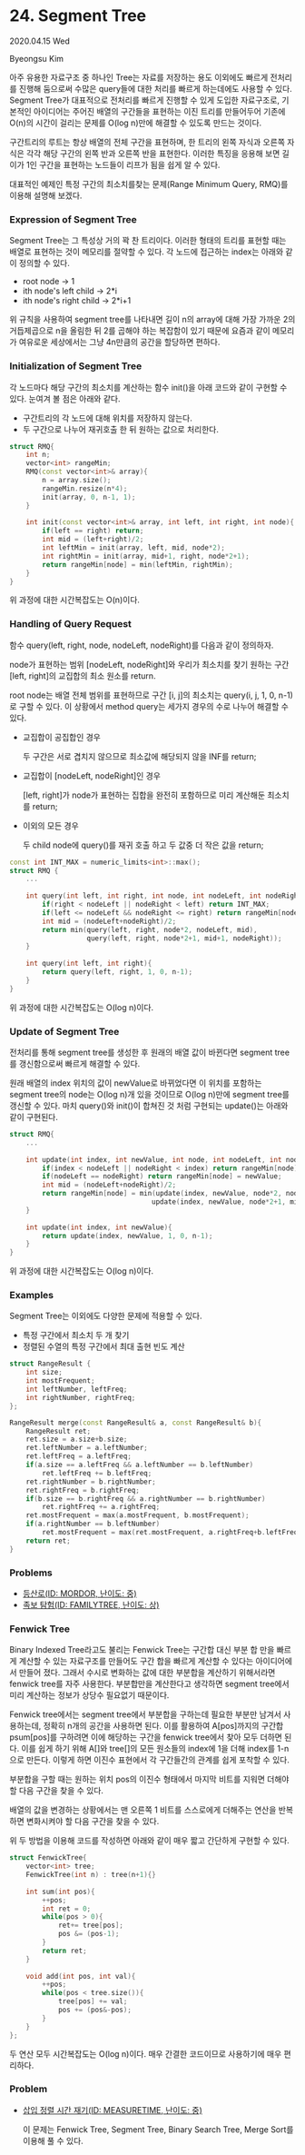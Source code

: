# 24. Segment Tree

2020.04.15 Wed

Byeongsu Kim



아주 유용한 자료구조 중 하나인 Tree는 자료를 저장하는 용도 이외에도 빠르게 전처리를 진행해 둠으로써 수많은 query들에 대한 처리를 빠르게 하는데에도 사용할 수 있다. Segment Tree가 대표적으로 전처리를 빠르게 진행할 수 있게 도입한 자료구조로, 기본적인 아이디어는 주어진 배열의 구간들을 표현하는 이진 트리를 만들어두어 기존에 O(n)의 시간이 걸리는 문제를 O(log n)만에 해결할 수 있도록 만드는 것이다. 

구간트리의 루트는 항상 배열의 전체 구간을 표현하며, 한 트리의 왼쪽 자식과 오른쪽 자식은 각각 해당 구간의 왼쪽 반과 오른쪽 반을 표현한다. 이러한 특징을 응용해 보면 길이가 1인 구간을 표현하는 노드들이 리프가 됨을 쉽게 알 수 있다.



대표적인 예제인 특정 구간의 최소치를찾는 문제(Range Minimum Query, RMQ)를 이용해 설명해 보겠다.

### Expression of Segment Tree

Segment Tree는 그 특성상 거의 꽉 찬 트리이다. 이러한 형태의 트리를 표현할 때는 배열로 표현하는 것이 메모리를 절약할 수 있다. 각 노드에 접근하는 index는 아래와 같이 정의할 수 있다.

- root node -> 1
- ith node's left child -> 2*i
- ith node's right child -> 2*i+1

위 규칙을 사용하여 segment tree를 나타내면 길이 n의 array에 대해 가장 가까운 2의 거듭제곱으로 n을 올림한 뒤 2를 곱해야 하는 복잡함이 있기 때문에 요즘과 같이 메모리가 여유로운 세상에서는 그냥 4n만큼의 공간을 할당하면 편하다.

### Initialization of Segment Tree

각 노드마다 해당 구간의 최소치를 계산하는 함수 init()을 아래 코드와 같이 구현할 수 있다. 눈여겨 볼 점은 아래와 같다.

- 구간트리의 각 노드에 대해 위치를 저장하지 않는다.
- 두 구간으로 나누어 재귀호출 한 뒤 원하는 값으로 처리한다.

``` C++
struct RMQ{
    int n;
    vector<int> rangeMin;
    RMQ(const vector<int>& array){
        n = array.size();
        rangeMin.resize(n*4);
        init(array, 0, n-1, 1);
    }
    
    int init(const vector<int>& array, int left, int right, int node){
        if(left == right) return;
        int mid = (left+right)/2;
        int leftMin = init(array, left, mid, node*2);
        int rightMin = init(array, mid+1, right, node*2+1);
        return rangeMin[node] = min(leftMin, rightMin);
    }
}
```

위 과정에 대한 시간복잡도는 O(n)이다.

### Handling of Query Request

함수 query(left, right, node, nodeLeft, nodeRight)를 다음과 같이 정의하자.

node가 표현하는 범위 [nodeLeft, nodeRight]와 우리가 최소치를 찾기 원하는 구간 [left, right]의 교집합의 최소 원소를 return.

root node는 배열 전체 범위를 표현하므로 구간 [i, j]의 최소치는 query(i, j, 1, 0, n-1)로 구할 수 있다. 이 상황에서 method query는 세가지 경우의 수로 나누어 해결할 수 있다.

- 교집합이 공집합인 경우

  두 구간은 서로 겹치지 않으므로 최소값에 해당되지 않을 INF를 return;

- 교집합이 [nodeLeft, nodeRight]인 경우

  [left, right]가 node가 표현하는 집합을 완전히 포함하므로 미리 계산해둔 최소치를 return;

- 이외의 모든 경우

  두 child node에 query()를 재귀 호출 하고 두 값중 더 작은 값을 return;

```c++
const int INT_MAX = numeric_limits<int>::max();
struct RMQ {
    ...
       
    int query(int left, int right, int node, int nodeLeft, int nodeRight){
        if(right < nodeLeft || nodeRight < left) return INT_MAX;
        if(left <= nodeLeft && nodeRight <= right) return rangeMin[node];
        int mid = (nodeLeft+nodeRight)/2;
        return min(query(left, right, node*2, nodeLeft, mid),
                   query(left, right, node*2+1, mid+1, nodeRight));
    }
    
    int query(int left, int right){
        return query(left, right, 1, 0, n-1);
    }
}
```

위 과정에 대한 시간복잡도는 O(log n)이다.

### Update of Segment Tree

전처리를 통해 segment tree를 생성한 후 원래의 배열 값이 바뀐다면 segment tree를 갱신함으로써 빠르게 해결할 수 있다.

원래 배열의 index 위치의 값이 newValue로 바뀌었다면 이 위치를 포함하는 segment tree의 node는 O(log n)개 있을 것이므로 O(log n)만에 segment tree를 갱신할 수 있다. 마치 query()와 init()이 합쳐진 것 처럼 구현되는 update()는 아래와 같이 구현된다.

```c++
struct RMQ{
    ...
    
    int update(int index, int newValue, int node, int nodeLeft, int nodeRight){
        if(index < nodeLeft || nodeRight < index) return rangeMin[node];
        if(nodeLeft == nodeRight) return rangeMin[node] = newValue;
        int mid = (nodeLeft+nodeRight)/2;
        return rangeMin[node] = min(update(index, newValue, node*2, nodeLeft, mid),
                                   update(index, newValue, node*2+1, mid+1, nodeRight));
    }
    
    int update(int index, int newValue){
        return update(index, newValue, 1, 0, n-1);
    }
}
```

위 과정에 대한 시간복잡도는 O(log n)이다.



### Examples

Segment Tree는 이외에도 다양한 문제에 적용할 수 있다.

- 특정 구간에서 최소치 두 개 찾기
- 정렬된 수열의 특정 구간에서 최대 출현 빈도 계산

```c++
struct RangeResult {
    int size;
    int mostFrequent;
    int leftNumber, leftFreq;
    int rightNumber, rightFreq;
};

RangeResult merge(const RangeResult& a, const RangeResult& b){
    RangeResult ret;
    ret.size = a.size+b.size;
    ret.leftNumber = a.leftNumber;
    ret.leftFreq = a.leftFreq;
    if(a.size == a.leftFreq && a.leftNumber == b.leftNumber)
        ret.leftFreq += b.leftFreq;
    ret.rightNumber = b.rightNumber;
    ret.rightFreq = b.rightFreq;
    if(b.size == b.rightFreq && a.rightNumber == b.rightNumber)
        ret.rightFreq += a.rightFreq;
    ret.mostFrequent = max(a.mostFrequent, b.mostFrequent);
    if(a.rightNumber == b.leftNumber)
        ret.mostFrequent = max(ret.mostFrequent, a.rightFreq+b.leftFreq);
    return ret;
}
```



### Problems

- [등산로(ID: MORDOR, 난이도: 중)](https://www.algospot.com/judge/problem/read/MORDOR)
- [족보 탐험(ID: FAMILYTREE, 난이도: 상)](https://www.algospot.com/judge/problem/read/FAMILYTREE)



### Fenwick Tree

Binary Indexed Tree라고도 불리는 Fenwick Tree는 구간합 대신 부분 합 만을 빠르게 계산할 수 있는 자료구조를 만들어도 구간 합을 빠르게 계산할 수 있다는 아이디어에서 만들어 졌다. 그래서 수시로 변화하는 값에 대한 부분합을 계산하기 위해서라면 fenwick tree를 자주 사용한다. 부분합만을 계산한다고 생각하면 segment tree에서 미리 계산하는 정보가 상당수 필요없기 때문이다.

Fenwick tree에서는 segment tree에서 부분합을 구하는데 필요한 부분만 남겨서 사용하는데, 정확히 n개의 공간을 사용하면 된다. 이를 활용하여 A[pos]까지의 구간합 psum[pos]를 구하려면 이에 해당하는 구간을 fenwick tree에서 찾아 모두 더하면 된다. 이를 쉽게 하기 위해 A[]와 tree[]의 모든 원소들의 index에 1을 더해 index를 1-n으로 만든다. 이렇게 하면 이진수 표현에서 각 구간들간의 관계를 쉽게 포착할 수 있다.

부분합을 구할 때는 원하는 위치 pos의 이진수 형태에서 마지막 비트를 지워면 더해야 할 다음 구간을 찾을 수 있다.

배열의 값을 변경하는 상황에서는 맨 오른쪽 1 비트를 스스로에게 더해주는 연산을 반복하면 변화시켜야 할 다음 구간을 찾을 수 있다.

위 두 방법을 이용해 코드를 작성하면 아래와 같이 매우 짧고 간단하게 구현할 수 있다.

```c++
struct FenwickTree{
    vector<int> tree;
    FenwickTree(int n) : tree(n+1){}
    
    int sum(int pos){
        ++pos;
        int ret = 0;
        while(pos > 0){
            ret+= tree[pos];
            pos &= (pos-1);
        }
        return ret;
    }
    
    void add(int pos, int val){
        ++pos;
        while(pos < tree.size()){
            tree[pos] += val;
            pos += (pos&-pos);
        }
    }
};
```

두 연산 모두 시간복잡도는 O(log n)이다. 매우 간결한 코드이므로 사용하기에 매우 편리하다.

### Problem

- [삽입 정렬 시간 재기(ID: MEASURETIME, 난이도: 중)](https://www.algospot.com/judge/problem/read/MEASURETIME)

  이 문제는 Fenwick Tree, Segment Tree, Binary Search Tree, Merge Sort를 이용해 풀 수 있다.

